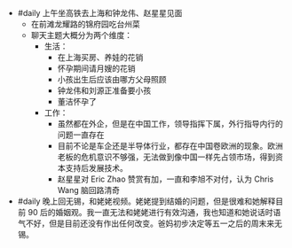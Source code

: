- #daily 上午坐高铁去上海和钟龙伟、赵星星见面
	- 在前滩龙耀路的锦府园吃台州菜
	- 聊天主题大概分为两个维度：
		- 生活：
			- 在上海买房、养娃的花销
			- 怀孕期间请月嫂的花销
			- 小孩出生后应该由哪方父母照顾
			- 钟龙伟和刘源正准备要小孩
			- 董洁怀孕了
		- 工作：
			- 虽然都在外企，但是在中国工作，领导指挥下属，外行指导内行的问题一直存在
			- 目前不论是车企还是半导体行业，都存在中国卷欧洲的现象。欧洲老板的危机意识不够强，无法做到像中国一样先占领市场，得到资本支持后发展技术。
			- 赵星星对 Eric Zhao 赞赏有加，一直和李旭不对付，认为 Chris Wang 脑回路清奇
- #daily 晚上回无锡，和姥姥视频。姥姥提到结婚的问题，但是很难和她解释目前 90 后的婚姻观。我一直无法和姥姥进行有效沟通，我也知道和她说话时语气不好，但是目前还没有作出任何改变。爸妈初步决定等五一之后的周末来无锡。